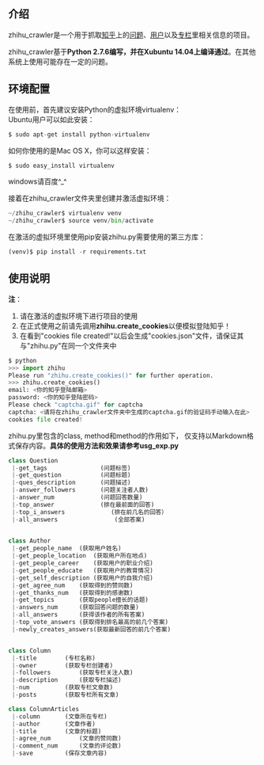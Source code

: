 
## 介绍
zhihu_crawler是一个用于抓取[知乎](http://www.zhihu.com/)上的[问题](http://www.zhihu.com/question/29693016)、[用户](http://www.zhihu.com/people/xie-ke-41)以及[专栏](http://zhuanlan.zhihu.com/niceliving)里相关信息的项目。  

zhihu_crawler基于**Python 2.7.6编写，并在Xubuntu 14.04上编译通过**。在其他系统上使用可能存在一定的问题。  


## 环境配置
在使用前，首先建议安装Python的虚拟环境virtualenv：  
Ubuntu用户可以如此安装：  
```Python
$ sudo apt-get install python-virtualenv  
```
如何你使用的是Mac OS X，你可以这样安装：  
```Python
$ sudo easy_install virtualenv  
```
windows请百度^_^  



接着在zhihu_crawler文件夹里创建并激活虚拟环境：  
```Python
~/zhihu_crawler$ virtualenv venv  
~/zhihu_crawler$ source venv/bin/activate
```


在激活的虚拟环境里使用pip安装zhihu.py需要使用的第三方库：  
```Python
(venv)$ pip install -r requirements.txt  
```

## 使用说明
**注**：  
1. 请在激活的虚拟环境下进行项目的使用  
2. 在正式使用之前请先调用**zhihu.create_cookies**以便模拟登陆知乎！  
3. 在看到"cookies file created!"以后会生成"cookies.json"文件，请保证其与"zhihu.py"在同一个文件夹中  

```Python
$ python
>>> import zhihu
Please run "zhihu.create_cookies()" for further operation.
>>> zhihu.create_cookies()
email: <你的知乎登陆邮箱>
password: <你的知乎登陆密码> 
Please check "captcha.gif" for captcha
captcha: <请将在zhihu_crawler文件夹中生成的captcha.gif的验证码手动输入在此>
cookies file created!
```

zhihu.py里包含的class, method和method的作用如下， 仅支持以Markdown格式保存内容。**具体的使用方法和效果请参考usg_exp.py**  

```Python
class Question
 |-get_tags               (问题标签)
 |-get_question           (问题标题)
 |-ques_description       (问题描述)
 |-answer_followers       (问题关注者人数)
 |-answer_num             (问题回答数量)
 |-top_answer             (排在最前面的回答)
 |-top_i_answers	         (排在前几名的回答）
 |-all_answers		          (全部答案)

 
class Author
 |-get_people_name	(获取用户姓名)
 |-get_people_location	(获取用户所在地点)
 |-get_people_career	(获取用户的职业介绍)
 |-get_people_educate	(获取用户的教育情况)
 |-get_self_description (获取用户的自我介绍)
 |-get_agree_num	(获取得到的赞同数)
 |-get_thanks_num	(获取得到的感谢数)
 |-get_topics		(获取people擅长的话题)
 |-answers_num		(获取回答问题的数量)
 |-all_answers		(获得该作者的所有答案)
 |-top_vote_answers	(获取得到排名最高的前几个答案)
 |-newly_creates_answers(获取最新回答的前几个答案)


class Column
 |-title		(专栏名称)
 |-owner		(获取专栏创建者)
 |-followers		(获取专栏关注人数)
 |-description		(获取专栏描述)
 |-num			(获取专栏文章数)
 |-posts		(获取专栏所有文章)

class ColumnArticles
 |-column		(文章所在专栏)
 |-author		(文章作者)
 |-title		(文章的标题)
 |-agree_num		(文章的赞同数)
 |-comment_num		(文章的评论数)
 |-save			(保存文章内容)
```
